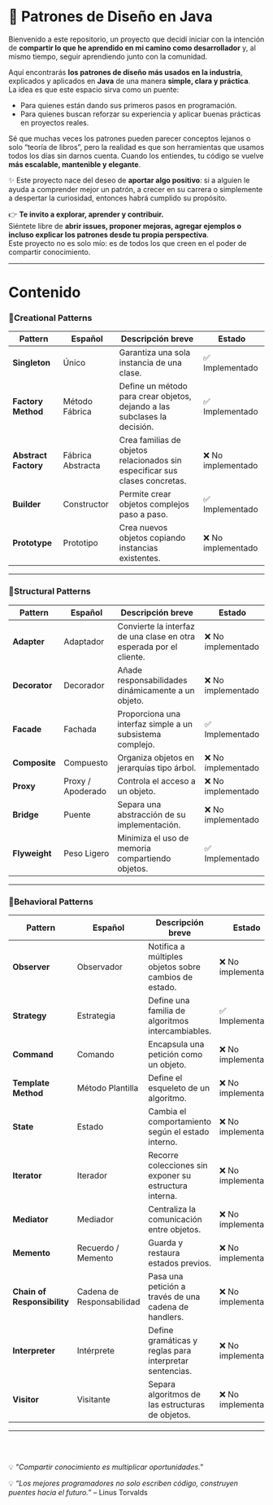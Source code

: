 # 🚀 Patrones de Diseño en Java

Bienvenido a este repositorio, un proyecto que decidí iniciar con la intención de **compartir lo que he aprendido en mi camino como desarrollador** y, al mismo tiempo, seguir aprendiendo junto con la comunidad.  

Aquí encontrarás **los patrones de diseño más usados en la industria**, explicados y aplicados en **Java** de una manera **simple, clara y práctica**.  
La idea es que este espacio sirva como un puente:  
- Para quienes están dando sus primeros pasos en programación.  
- Para quienes buscan reforzar su experiencia y aplicar buenas prácticas en proyectos reales.  

Sé que muchas veces los patrones pueden parecer conceptos lejanos o solo “teoría de libros”, pero la realidad es que son herramientas que usamos todos los días sin darnos cuenta. Cuando los entiendes, tu código se vuelve **más escalable, mantenible y elegante**.  

✨ Este proyecto nace del deseo de **aportar algo positivo**: si a alguien le ayuda a comprender mejor un patrón, a crecer en su carrera o simplemente a despertar la curiosidad, entonces habrá cumplido su propósito.  

👉 **Te invito a explorar, aprender y contribuir.**  
Siéntete libre de **abrir issues, proponer mejoras, agregar ejemplos o incluso explicar los patrones desde tu propia perspectiva**.  
Este proyecto no es solo mío: es de todos los que creen en el poder de compartir conocimiento.  

---

# Contenido
### 🔹Creational Patterns
| Pattern            | Español           | Descripción breve | Estado |
|--------------------|------------------|-------------------|--------|
| **Singleton**      | Único            | Garantiza una sola instancia de una clase. | ✅ Implementado |
| **Factory Method** | Método Fábrica   | Define un método para crear objetos, dejando a las subclases la decisión. | ✅ Implementado |
| **Abstract Factory** | Fábrica Abstracta | Crea familias de objetos relacionados sin especificar sus clases concretas. | ❌ No implementado |
| **Builder**        | Constructor      | Permite crear objetos complejos paso a paso. | ✅ Implementado |
| **Prototype**      | Prototipo        | Crea nuevos objetos copiando instancias existentes. | ❌ No implementado |
---

### 🔹Structural Patterns
| Pattern          | Español           | Descripción breve | Estado |
|------------------|------------------|-------------------|--------|
| **Adapter**      | Adaptador        | Convierte la interfaz de una clase en otra esperada por el cliente. | ❌ No implementado |
| **Decorator**    | Decorador        | Añade responsabilidades dinámicamente a un objeto. | ❌ No implementado |
| **Facade**       | Fachada          | Proporciona una interfaz simple a un subsistema complejo. | ✅ Implementado |
| **Composite**    | Compuesto        | Organiza objetos en jerarquías tipo árbol. | ❌ No implementado |
| **Proxy**        | Proxy / Apoderado | Controla el acceso a un objeto. | ❌ No implementado |
| **Bridge**       | Puente           | Separa una abstracción de su implementación. | ❌ No implementado |
| **Flyweight**    | Peso Ligero      | Minimiza el uso de memoria compartiendo objetos. | ✅ Implementado |

---

### 🔹Behavioral Patterns
| Pattern                     | Español                   | Descripción breve | Estado |
|------------------------------|---------------------------|-------------------|--------|
| **Observer**                | Observador                | Notifica a múltiples objetos sobre cambios de estado. | ❌ No implementado |
| **Strategy**                | Estrategia                | Define una familia de algoritmos intercambiables. | ✅ Implementado |
| **Command**                 | Comando                   | Encapsula una petición como un objeto. | ❌ No implementado |
| **Template Method**         | Método Plantilla          | Define el esqueleto de un algoritmo. | ❌ No implementado |
| **State**                   | Estado                    | Cambia el comportamiento según el estado interno. | ❌ No implementado |
| **Iterator**                | Iterador                  | Recorre colecciones sin exponer su estructura interna. | ❌ No implementado |
| **Mediator**                | Mediador                  | Centraliza la comunicación entre objetos. | ❌ No implementado |
| **Memento**                 | Recuerdo / Memento        | Guarda y restaura estados previos. | ❌ No implementado |
| **Chain of Responsibility** | Cadena de Responsabilidad | Pasa una petición a través de una cadena de handlers. | ❌ No implementado |
| **Interpreter**             | Intérprete                | Define gramáticas y reglas para interpretar sentencias. | ❌ No implementado |
| **Visitor**                 | Visitante                 | Separa algoritmos de las estructuras de objetos. | ❌ No implementado |

---
<br/>
<br/>

💡 *"Compartir conocimiento es multiplicar oportunidades."*  

💡 *“Los mejores programadores no solo escriben código, construyen puentes hacia el futuro.”* – Linus Torvalds
